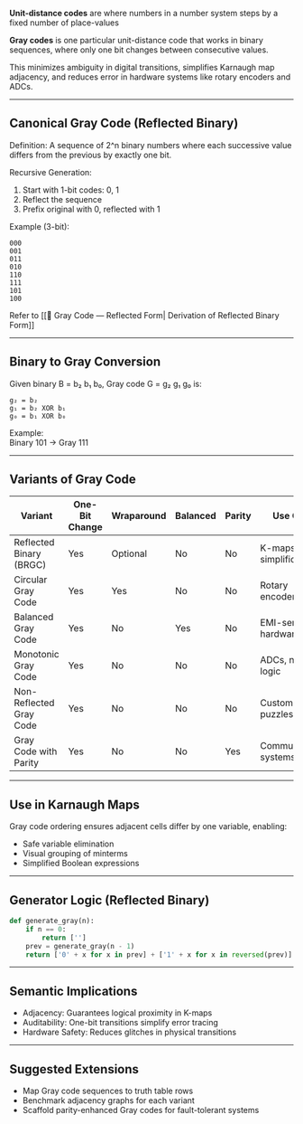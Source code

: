 
**Unit-distance codes** are where numbers in a number system steps by a fixed number of place-values

**Gray codes** is one particular unit-distance code that works in binary sequences, where only one bit changes between consecutive values. 

This minimizes ambiguity in digital transitions, simplifies Karnaugh map adjacency, and reduces error in hardware systems like rotary encoders and ADCs.

---

## Canonical Gray Code (Reflected Binary)

Definition:
A sequence of 2^n binary numbers where each successive value differs from the previous by exactly one bit.

Recursive Generation:
1. Start with 1-bit codes: 0, 1
2. Reflect the sequence
3. Prefix original with 0, reflected with 1

Example (3-bit):

```
000  
001  
011  
010  
110  
111  
101  
100
```

Refer to [[🧵 Gray Code — Reflected Form| Derivation of Reflected Binary Form]]

---

## Binary to Gray Conversion

Given binary B = b₂ b₁ b₀, Gray code G = g₂ g₁ g₀ is:
```
g₂ = b₂  
g₁ = b₂ XOR b₁  
g₀ = b₁ XOR b₀
```

Example:  
Binary 101 → Gray 111

---

## Variants of Gray Code

| Variant                  | One-Bit Change | Wraparound | Balanced | Parity | Use Case                     |
|--------------------------|----------------|------------|----------|--------|------------------------------|
| Reflected Binary (BRGC)  | Yes            | Optional   | No       | No     | K-maps, logic simplification |
| Circular Gray Code       | Yes            | Yes        | No       | No     | Rotary encoders              |
| Balanced Gray Code       | Yes            | No         | Yes      | No     | EMI-sensitive hardware       |
| Monotonic Gray Code      | Yes            | No         | No       | No     | ADCs, niche logic            |
| Non-Reflected Gray Code  | Yes            | No         | No       | No     | Custom logic, puzzles        |
| Gray Code with Parity    | Yes            | No         | No       | Yes    | Communication systems        |

---

## Use in Karnaugh Maps

Gray code ordering ensures adjacent cells differ by one variable, enabling:
- Safe variable elimination
- Visual grouping of minterms
- Simplified Boolean expressions

---

## Generator Logic (Reflected Binary)
```python
def generate_gray(n):  
    if n == 0:  
        return ['']  
    prev = generate_gray(n - 1)  
    return ['0' + x for x in prev] + ['1' + x for x in reversed(prev)]
```


---

## Semantic Implications

- Adjacency: Guarantees logical proximity in K-maps  
- Auditability: One-bit transitions simplify error tracing  
- Hardware Safety: Reduces glitches in physical transitions

---

## Suggested Extensions

- Map Gray code sequences to truth table rows  
- Benchmark adjacency graphs for each variant  
- Scaffold parity-enhanced Gray codes for fault-tolerant systems
